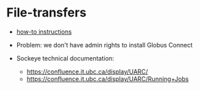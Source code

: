 
# File-transfers 

- [how-to instructions](https://confluence.it.ubc.ca/display/UARC/Data+Transfer+to+or+from+Sockeye)
- Problem: we don't have admin rights to install Globus Connect

- Sockeye technical documentation:
  - https://confluence.it.ubc.ca/display/UARC/
  - https://confluence.it.ubc.ca/display/UARC/Running+Jobs 
